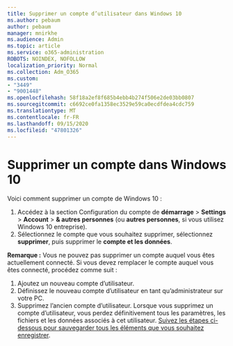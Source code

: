 ```yaml
---
title: Supprimer un compte d’utilisateur dans Windows 10
ms.author: pebaum
author: pebaum
manager: mnirkhe
ms.audience: Admin
ms.topic: article
ms.service: o365-administration
ROBOTS: NOINDEX, NOFOLLOW
localization_priority: Normal
ms.collection: Adm_O365
ms.custom:
- "3449"
- "9001448"
ms.openlocfilehash: 58f18a2ef8f685b4ebb4b274f506e2de03bb0807
ms.sourcegitcommit: c6692ce0fa1358ec3529e59ca0ecdfdea4cdc759
ms.translationtype: MT
ms.contentlocale: fr-FR
ms.lasthandoff: 09/15/2020
ms.locfileid: "47801326"
---
```

# <a name="remove-an-account-in-windows-10"></a>Supprimer un compte dans Windows 10

Voici comment supprimer un compte de Windows 10 :

1. Accédez à la section Configuration du compte de **démarrage**  >  **Settings**  >  **Account**  >  **& autres personnes** (ou **autres personnes**, si vous utilisez Windows 10 entreprise).
2. Sélectionnez le compte que vous souhaitez supprimer, sélectionnez **supprimer**, puis supprimer le **compte et les données**.
 
**Remarque :** Vous ne pouvez pas supprimer un compte auquel vous êtes actuellement connecté.  Si vous devez remplacer le compte auquel vous êtes connecté, procédez comme suit :

1. Ajoutez un nouveau compte d’utilisateur.
2. Définissez le nouveau compte d’utilisateur en tant qu’administrateur sur votre PC.
3. Supprimez l’ancien compte d’utilisateur. Lorsque vous supprimez un compte d’utilisateur, vous perdez définitivement tous les paramètres, les fichiers et les données associés à cet utilisateur. [Suivez les étapes ci-dessous pour sauvegarder tous les éléments que vous souhaitez enregistrer](https://support.microsoft.com/help/4027408/windows-10-backup-and-restore).